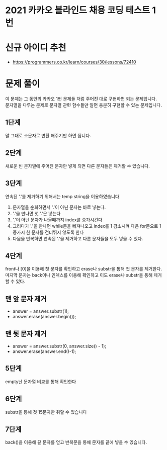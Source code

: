 # 2021 카카오 블라인드 채용 코딩 테스트 1번
# 신규 아이디 추천
- https://programmers.co.kr/learn/courses/30/lessons/72410

# 문제 풀이
이 문제는 그 동안의 카카오 1번 문제들 처럼 주어진 대로 구현하면 되는 문제입니다.   
문자열을 다루는 문제로 문자열 관련 함수들만 알면 충분히 구현할 수 있는 문제입니다.   

## 1단계
말 그대로 소문자로 변환 해주기만 하면 됩니다.   

## 2단계
새로운 빈 문자열에 주어진 문자만 넣게 되면 다른 문자들은 제거할 수 있습니다.

## 3단계                          
연속된 '.'를 제거하기 위해서는 temp string을 이용하였습니다
1. 문자열을 순회하면서 '.'이 아닌 문자는 바로 넣는다.
1. '.'을 만나면 첫 '.'은 넣는다
2. '.'이 아닌 문자가 나올때까지 index를 증가시킨다
3. 그러다가 '.'을 만나면 while문을 빠져나오고 index를 1 감소시켜 다음 for문으로 1 증가시 한 문자를 건너뛰지 않도록 한다
4. 다음을 반복하면 연속된 '.'을 제거하고 다른 문자들을 모두 넣을 수 있다.

## 4단계
front나 [0]을 이용해 첫 문자를 확인하고 erase나 substr을 통해 첫 문자를 제거한다.   
마지막 문자는 back이나 인덱스를 이용해 확인하고 이도 erase나 substr을 통해 제거할 수 있다.

## 맨 앞 문자 제거
- answer = answer.substr(1);
- answer.erase(answer.begin());

## 맨 뒷 문자 제거
- answer = answer.substr(0, answer.size() - 1);
- answer.erase(answer.end()-1);

## 5단계
empty난 문자열 비교를 통해 확인한다

## 6단계
substr을 통해 첫 15문자만 취할 수 있습니다

## 7단계
back()을 이용해 끝 문자를 얻고 반복문을 통해 문자를 끝에 넣을 수 있습니다.